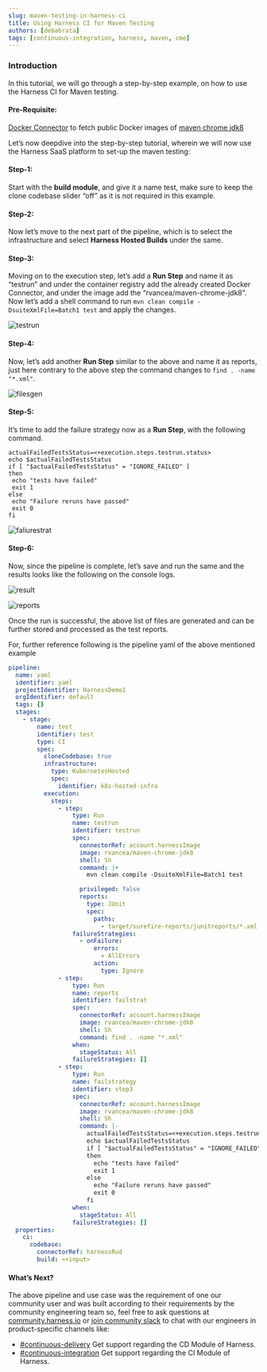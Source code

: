 ```yaml
---
slug: maven-testing-in-harness-ci
title: Using Harness CI for Maven Testing
authors: [debabrata]
tags: [continuous-integration, harness, maven, cme]
---
```


### Introduction

In this tutorial, we will go through a step-by-step example, on how to use the Harness CI for Maven testing. 

#### Pre-Requisite:
[Docker Connector](https://docs.harness.io/article/u9bsd77g5a-docker-registry-connector-settings-reference#docker-connector-settings-reference) to fetch public Docker images of [maven chrome jdk8](https://hub.docker.com/r/rvancea/maven-chrome-jdk8)

Let’s now deepdive into the step-by-step tutorial, wherein we will now use the Harness SaaS platform to set-up the maven testing:

#### Step-1:
Start with the **build module**, and give it a name test, make sure to keep the clone codebase slider “off” as it is not required in this example.

#### Step-2:
Now let’s move to the next part of the pipeline, which is to select the infrastructure and select **Harness Hosted Builds** under the same.

#### Step-3:
Moving on to the execution step, let’s add a **Run Step** and name it as “testrun” and under the container registry add the already created Docker Connector, and under the image add the “rvancea/maven-chrome-jdk8”. Now let’s add a shell command to run `mvn clean compile -DsuiteXmlFile=Batch1 test`  and apply the changes. 

![testrun](./testrun.png)

#### Step-4:
Now, let’s add another **Run Step** similar to the above and name it as reports, just here contrary to the above step the command changes to `find . -name "*.xml"`.

![filesgen](./filesgen.png)

#### Step-5:
It’s time to add the failure strategy now as a **Run Step**, with the following command.
```shell
actualFailedTestsStatus=<+execution.steps.testrun.status>
echo $actualFailedTestsStatus
if [ "$actualFailedTestsStatus" = "IGNORE_FAILED" ]
then
 echo "tests have failed"
 exit 1
else
 echo "Failure reruns have passed"
 exit 0
fi
```
![faliurestrat](./failurestrat.png)

#### Step-6:
Now, since the pipeline is complete, let’s save and run the same and the results looks like the following on the console logs.

![result](./result.png)

![reports](./reports.png)

Once the run is successful, the above list of files are generated and can be further stored and processed as the test reports. 

For, further reference following is the pipeline yaml of the above mentioned example

```yaml
pipeline:
  name: yaml
  identifier: yaml
  projectIdentifier: HarnessDemo1
  orgIdentifier: default
  tags: {}
  stages:
    - stage:
        name: test
        identifier: test
        type: CI
        spec:
          cloneCodebase: true
          infrastructure:
            type: KubernetesHosted
            spec:
              identifier: k8s-hosted-infra
          execution:
            steps:
              - step:
                  type: Run
                  name: testrun
                  identifier: testrun
                  spec:
                    connectorRef: account.harnessImage
                    image: rvancea/maven-chrome-jdk8
                    shell: Sh
                    command: |+
                      mvn clean compile -DsuiteXmlFile=Batch1 test

                    privileged: false
                    reports:
                      type: JUnit
                      spec:
                        paths:
                          - target/surefire-reports/junitreports/*.xml
                  failureStrategies:
                    - onFailure:
                        errors:
                          - AllErrors
                        action:
                          type: Ignore
              - step:
                  type: Run
                  name: reports
                  identifier: failstrat
                  spec:
                    connectorRef: account.harnessImage
                    image: rvancea/maven-chrome-jdk8
                    shell: Sh
                    command: find . -name "*.xml"
                  when:
                    stageStatus: All
                  failureStrategies: []
              - step:
                  type: Run
                  name: failstrategy
                  identifier: step3
                  spec:
                    connectorRef: account.harnessImage
                    image: rvancea/maven-chrome-jdk8
                    shell: Sh
                    command: |-
                      actualFailedTestsStatus=<+execution.steps.testrun.status>
                      echo $actualFailedTestsStatus
                      if [ "$actualFailedTestsStatus" = "IGNORE_FAILED" ]
                      then
                        echo "tests have failed"
                        exit 1
                      else 
                        echo "Failure reruns have passed"
                        exit 0
                      fi 
                  when:
                    stageStatus: All
                  failureStrategies: []
  properties:
    ci:
      codebase:
        connectorRef: harnessRud
        build: <+input> 
```
#### What’s Next?
The above pipeline and use case was the requirement of one our community user and was built according to their requirements by the community engineering team so, feel free to ask questions at [community.harness.io](https://community.harness.io/c/harness/7) or  [join community slack](https://join.slack.com/t/harnesscommunity/shared_invite/zt-y4hdqh7p-RVuEQyIl5Hcx4Ck8VCvzBw) to chat with our engineers in product-specific channels like:

- [#continuous-delivery](https://join.slack.com/share/enQtMzkwNjIzMDIxMDEwMy1mYjM2M2FlY2Y3ZWM5ZTRiMGM0MzI1ZTA2YzIxNDYzYjFiODVjZjZlZmE5ZTRmZmZlZjEzYWY1YzU4ODdmNmVj)  Get support regarding the CD Module of Harness.
- [#continuous-integration](https://join.slack.com/share/enQtMzkyMzI1ODcxNzAxMi05MTI2M2VlNmVhZDY4NTlkM2JiODgxNWQ5NzY4NGU4MjE0MDQ1MDhlZTM0ZjA1ZjAyNjc3N2E4YmY2ZTc2YWY0) Get support regarding the CI Module of Harness.